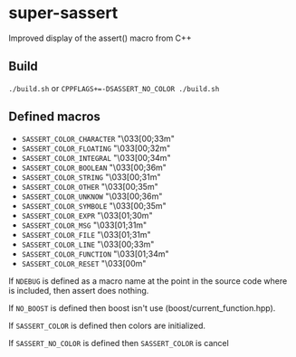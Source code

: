super-sassert
=============

Improved display of the assert() macro from C++


Build
-----

  `./build.sh` or `CPPFLAGS+=-DSASSERT_NO_COLOR ./build.sh`


Defined macros
--------------

* `SASSERT_COLOR_CHARACTER`   "\033[00;33m"
* `SASSERT_COLOR_FLOATING`    "\033[00;32m"
* `SASSERT_COLOR_INTEGRAL`    "\033[00;34m"
* `SASSERT_COLOR_BOOLEAN`     "\033[00;36m"
* `SASSERT_COLOR_STRING`      "\033[00;31m"
* `SASSERT_COLOR_OTHER`       "\033[00;35m"
* `SASSERT_COLOR_UNKNOW`      "\033[00;36m"
* `SASSERT_COLOR_SYMBOLE`     "\033[00;35m"
* `SASSERT_COLOR_EXPR`        "\033[01;30m"
* `SASSERT_COLOR_MSG`         "\033[01;31m"
* `SASSERT_COLOR_FILE`        "\033[01;31m"
* `SASSERT_COLOR_LINE`        "\033[00;33m"
* `SASSERT_COLOR_FUNCTION`    "\033[01;34m"
* `SASSERT_COLOR_RESET`       "\033[00m"


If `NDEBUG` is defined as a macro name at the point in the source code where <cassert> is included, then assert does nothing.

If `NO_BOOST` is defined then boost isn't use (boost/current_function.hpp).

If `SASSERT_COLOR` is defined then colors are initialized.

If `SASSERT_NO_COLOR` is defined then `SASSERT_COLOR` is cancel
